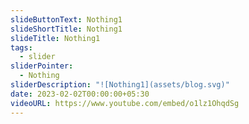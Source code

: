 ```yaml
---
slideButtonText: Nothing1
slideShortTitle: Nothing1
slideTitle: Nothing1
tags:
  - slider
sliderPointer:
  - Nothing
sliderDescription: "![Nothing1](assets/blog.svg)"
date: 2023-02-02T00:00:00+05:30
videoURL: https://www.youtube.com/embed/o1lz1OhqdSg
---
```

